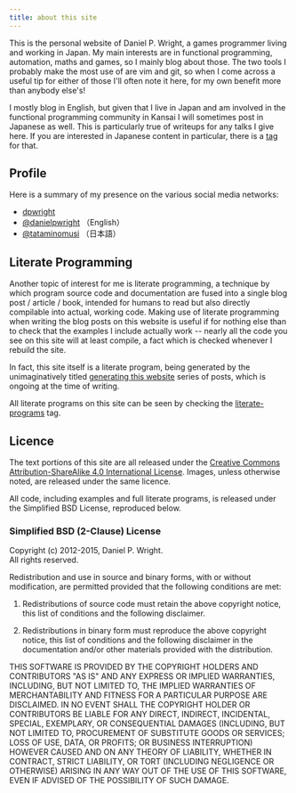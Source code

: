 ```yaml
---
title: about this site
---
```


This is the personal website of Daniel P. Wright, a games programmer living and
working in Japan.  My main interests are in functional programming, automation,
maths and games, so I mainly blog about those.  The two tools I probably make
the most use of are vim and git, so when I come across a useful tip for either
of those I'll often note it here, for my own benefit more than anybody else's!

I mostly blog in English, but given that I live in Japan and am involved in the
functional programming community in Kansai I will sometimes post in Japanese as
well.  This is particularly true of writeups for any talks I give here.  If you
are interested in Japanese content in particular, there is a [tag][日本語] for
that.

Profile
-------

Here is a summary of my presence on the various social media networks:

- <i class="fa fa-github"></i>  [dpwright][github]
- <i class="fa fa-twitter"></i> [\@danielpwright][danielpwright] （English）
- <i class="fa fa-twitter"></i> [\@tataminomusi][tataminomusi] （日本語）

<!-- TODO: No it isn't, yet
My CV is available in [pdf][cv-pdf], [html][cv-html], and [json][cv-json]
formats.  It is generated automatically from the JSON source by
<http://jsonresume.org>.
-->

Literate Programming
--------------------

Another topic of interest for me is literate programming, a technique by which
program source code and documentation are fused into a single blog post /
article / book, intended for humans to read but also directly compilable into
actual, working code.  Making use of literate programming when writing the blog
posts on this website is useful if for nothing else than to check that the
examples I include actually work -- nearly all the code you see on this site
will at least compile, a fact which is checked whenever I rebuild the site.

In fact, this site itself is a literate program, being generated by the
unimaginatively titled [generating this website] series of posts, which is
ongoing at the time of writing.

All literate programs on this site can be seen by checking the
[literate-programs] tag.

Licence
-------

The text portions of this site are all released under the
<a rel="license" href="http://creativecommons.org/licenses/by-sa/4.0/">Creative Commons Attribution-ShareAlike 4.0 International License</a>.
Images, unless otherwise noted, are released under the same licence.

All code, including examples and full literate programs, is released under the
Simplified BSD License, reproduced below.

### Simplified BSD (2-Clause) License

Copyright (c) 2012-2015, Daniel P. Wright.<br />
All rights reserved.

Redistribution and use in source and binary forms, with or without modification, are permitted provided that the following conditions are met:

1. Redistributions of source code must retain the above copyright notice, this list of conditions and the following disclaimer.

2. Redistributions in binary form must reproduce the above copyright notice, this list of conditions and the following disclaimer in the documentation and/or other materials provided with the distribution.

THIS SOFTWARE IS PROVIDED BY THE COPYRIGHT HOLDERS AND CONTRIBUTORS "AS IS" AND ANY EXPRESS OR IMPLIED WARRANTIES, INCLUDING, BUT NOT LIMITED TO, THE IMPLIED WARRANTIES OF MERCHANTABILITY AND FITNESS FOR A PARTICULAR PURPOSE ARE DISCLAIMED. IN NO EVENT SHALL THE COPYRIGHT HOLDER OR CONTRIBUTORS BE LIABLE FOR ANY DIRECT, INDIRECT, INCIDENTAL, SPECIAL, EXEMPLARY, OR CONSEQUENTIAL DAMAGES (INCLUDING, BUT NOT LIMITED TO, PROCUREMENT OF SUBSTITUTE GOODS OR SERVICES; LOSS OF USE, DATA, OR PROFITS; OR BUSINESS INTERRUPTION) HOWEVER CAUSED AND ON ANY THEORY OF LIABILITY, WHETHER IN CONTRACT, STRICT LIABILITY, OR TORT (INCLUDING NEGLIGENCE OR OTHERWISE) ARISING IN ANY WAY OUT OF THE USE OF THIS SOFTWARE, EVEN IF ADVISED OF THE POSSIBILITY OF SUCH DAMAGE.

[日本語]:                  http://www.dpwright.com/tags/日本語
[tataminomusi]:            http://twitter.com/tataminomusi
[danielpwright]:           http://twitter.com/danielpwright
[github]:                  http://github.com/dpwright
[cv-pdf]:                  #
[cv-html]:                 #
[cv-json]:                 #
[generating this website]: http://www.dpwright.com/tags/generating%20this%20website
[literate-programs]:       http://www.dpwright.com/tags/literate-programs
